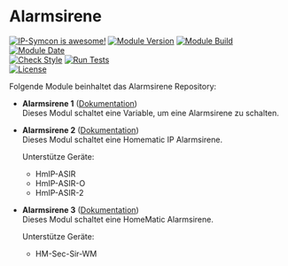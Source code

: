 # Alarmsirene  

[![IP-Symcon is awesome!](https://img.shields.io/badge/IP--Symcon-5.5-blue.svg)](https://www.symcon.de)
[![Module Version](https://img.shields.io/badge/Module_Version-5.01-blue.svg)]()
[![Module Build](https://img.shields.io/badge/Module_Build-4-blue.svg)]()
[![Module Date](https://img.shields.io/badge/Module_Date-20201218-blue.svg)]()  
[![Check Style](https://github.com/ubittner/Alarmsirene/workflows/Check%20Style/badge.svg)](https://github.com/ubittner/Alarmsirene/actions)
[![Run Tests](https://github.com/ubittner/Alarmsirene/workflows/Run%20Tests/badge.svg)](https://github.com/ubittner/Alarmsirene/actions)  
[![License](https://img.shields.io/badge/License-CC%20BY--NC--SA%204.0-green.svg)](https://creativecommons.org/licenses/by-nc-sa/4.0/)  

Folgende Module beinhaltet das Alarmsirene Repository:  

- __Alarmsirene 1__ ([Dokumentation](Alarmsirene%201))  
    Dieses Modul schaltet eine Variable, um eine Alarmsirene zu schalten.
    
- __Alarmsirene 2__ ([Dokumentation](Alarmsirene%202))  
    Dieses Modul schaltet eine Homematic IP Alarmsirene.  
    
    Unterstütze Geräte:
    * HmIP-ASIR
    * HmIP-ASIR-O
    * HmIP-ASIR-2
    
- __Alarmsirene 3__ ([Dokumentation](Alarmsirene%203))  
    Dieses Modul schaltet eine HomeMatic Alarmsirene.  
    
    Unterstütze Geräte:
    * HM-Sec-Sir-WM